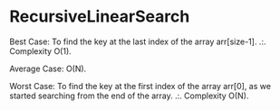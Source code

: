 # RecursiveLinearSearch

Best Case:
  To find the key at the last index of the array arr[size-1].
  .:. Complexity O(1).

Average Case:
  O(N).

Worst Case:
  To find the key at the first index of the array arr[0], as we started searching from the end of the array.
  .:. Complexity O(N).
  
